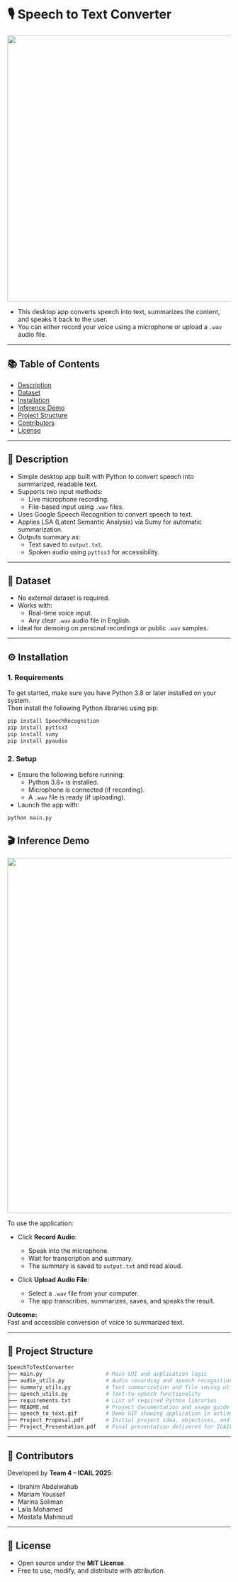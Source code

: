 # 🎙️ Speech to Text Converter

<p align="center">
  <img src="speech_to_text.gif" width="600" />
</p>

- This desktop app converts speech into text, summarizes the content, and speaks it back to the user.
- You can either record your voice using a microphone or upload a `.wav` audio file.

---

## 📚 Table of Contents
- [Description](#-description)
- [Dataset](#-dataset)
- [Installation](#-installation)
- [Inference Demo](#-inference-demo)
- [Project Structure](#-project-structure)
- [Contributors](#-contributors)
- [License](#-license)

---

## 📌 Description

- Simple desktop app built with Python to convert speech into summarized, readable text.
- Supports two input methods:
  - Live microphone recording.
  - File-based input using `.wav` files.
- Uses Google Speech Recognition to convert speech to text.
- Applies LSA (Latent Semantic Analysis) via Sumy for automatic summarization.
- Outputs summary as:
  - Text saved to `output.txt`.
  - Spoken audio using `pyttsx3` for accessibility.

---

## 📁 Dataset

- No external dataset is required.
- Works with:
  - Real-time voice input.
  - Any clear `.wav` audio file in English.
- Ideal for demoing on personal recordings or public `.wav` samples.

---

## ⚙️ Installation

### 1. Requirements

To get started, make sure you have Python 3.8 or later installed on your system.  
Then install the following Python libraries using pip:

```bash
pip install SpeechRecognition
pip install pyttsx3
pip install sumy
pip install pyaudio
```
### 2. Setup

- Ensure the following before running:
  - Python 3.8+ is installed.
  - Microphone is connected (if recording).
  - A `.wav` file is ready (if uploading).
- Launch the app with:

```bash
python main.py
```


## 🎬 Inference Demo

<p align="center">
  <img src="Demo.gif" width="800" />
</p>

To use the application:

- Click **Record Audio**:
  - Speak into the microphone.
  - Wait for transcription and summary.
  - The summary is saved to `output.txt` and read aloud.

- Click **Upload Audio File**:
  - Select a `.wav` file from your computer.
  - The app transcribes, summarizes, saves, and speaks the result.

**Outcome:**  
Fast and accessible conversion of voice to summarized text.

---

## 📁 Project Structure

```bash
SpeechToTextConverter
├── main.py                    # Main GUI and application logic
├── audio_utils.py             # Audio recording and speech recognition functions
├── summary_utils.py           # Text summarization and file saving utilities
├── speech_utils.py            # Text-to-speech functionality
├── requirements.txt           # List of required Python libraries
├── README.md                  # Project documentation and usage guide
├── speech_to_text.gif         # Demo GIF showing application in action
├── Project_Proposal.pdf       # Initial project idea, objectives, and plan
├── Project_Presentation.pdf   # Final presentation delivered for ICAIL program
```

---

## 👥 Contributors

Developed by **Team 4 – ICAIL 2025**:

- Ibrahim Abdelwahab  
- Mariam Youssef  
- Marina Soliman  
- Laila Mohamed  
- Mostafa Mahmoud

---

## 📝 License

- Open source under the **MIT License**.  
- Free to use, modify, and distribute with attribution.
